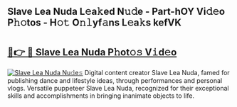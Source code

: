 ## Slave Lea Nuda L𝚎a𝚔ed N𝚞𝚍e - Part-hOY Vi𝚍𝚎o P𝚑𝚘tos - H𝚘𝚝 O𝚗𝚕yf𝚊ns L𝚎a𝚔s kefVK

# <h2><a href="http://kf54uy4.oniu.top/?m=Slave+Lea+Nuda">🔗👉 🔴 Slave Lea Nuda P𝚑ot𝚘𝚜 V𝚒d𝚎o</a></h2>

[![Slave Lea Nuda Nu𝚍e𝚜](https://i.imgur.com/0qMVB7G.gif)](http://kf54uy4.oniu.top/?m=Slave+Lea+Nuda)
Digital content creator Slave Lea Nuda, famed for publishing dance and lifestyle ideas, through performances and personal vlogs. Versatile puppeteer Slave Lea Nuda, recognized for their exceptional skills and accomplishments in bringing inanimate objects to life.  
